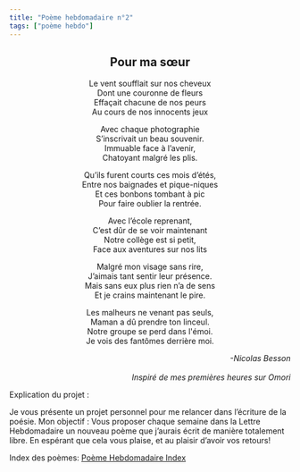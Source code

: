 ```yaml
---
title: "Poème hebdomadaire n°2"
tags: ["poème hebdo"]
---
```


<center><h2>Pour ma sœur</h2></center>

<p style="text-align:center">
Le vent soufflait sur nos cheveux <br/>
Dont une couronne de fleurs<br/>
Effaçait chacune de nos peurs<br/>
Au cours de nos innocents jeux
</p>

<p style="text-align:center">
Avec chaque photographie<br/>
S’inscrivait un beau souvenir.<br/>
Immuable face à l’avenir,<br/>
Chatoyant malgré les plis.
</p>

<p style="text-align:center">
Qu’ils furent courts ces mois d’étés,<br/>
Entre nos baignades et pique-niques<br/>
Et ces bonbons tombant à pic<br/>
Pour faire oublier la rentrée.
</p>

<p style="text-align:center">
Avec l’école reprenant,<br/>
C’est dûr de se voir maintenant<br/>
Notre collège est si petit,<br/>
Face aux aventures sur nos lits
</p>

<p style="text-align:center">
Malgré mon visage sans rire,<br/>
J’aimais tant sentir leur présence.<br/>
Mais sans eux plus rien n’a de sens<br/>
Et je crains maintenant le pire.
</p>

<p style="text-align:center">
Les malheurs ne venant pas seuls,<br/>
Maman a dû prendre ton linceul.<br/>
Notre groupe se perd dans l'émoi.<br/>
Je vois des fantômes derrière moi.
</p>

<p style="text-align:right"> <i>
-Nicolas Besson <br/><br/>
Inspiré de mes premières heures sur Omori
</i></p>



Explication du projet :

Je vous présente un projet personnel pour me relancer dans l’écriture de la poésie. Mon objectif : Vous proposer chaque semaine dans la Lettre Hebdomadaire un nouveau poème que j’aurais écrit de manière totalement libre. En espérant que cela vous plaise, et au plaisir d’avoir vos retours!

Index des poèmes: [Poème Hebdomadaire Index](https://docs.google.com/document/d/1rM9dQqUkaGotCs5Cl8UE62SMRWJax6hY13k1hmKE0wg/edit?usp=sharing "https://docs.google.com/document/d/1rM9dQqUkaGotCs5Cl8UE62SMRWJax6hY13k1hmKE0wg/edit?usp=sharing")